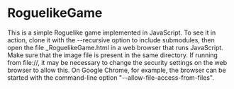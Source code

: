 RoguelikeGame
=============

This is a simple Roguelike game implemented in JavaScript.  To see it in action, clone it with the --recursive option to include submodules, then open the file _RoguelikeGame.html in a web browser that runs JavaScript.  Make sure that the image file is present in the same directory.  If running from file://, it may be necessary to change the security settings on the web browser to allow this.  On Google Chrome, for example, the browser can be started with the command-line option "--allow-file-access-from-files".
